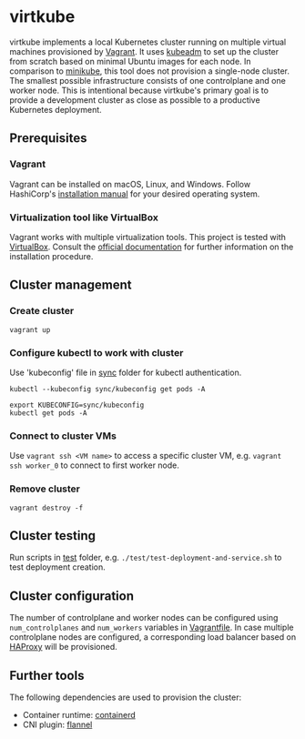 # virtkube

virtkube implements a local Kubernetes cluster running on multiple virtual machines provisioned
by [Vagrant](https://www.vagrantup.com/). It uses [kubeadm](https://kubernetes.io/docs/reference/setup-tools/kubeadm/)
to set up the cluster from scratch based on minimal Ubuntu images for each node. In comparison
to [minikube](https://minikube.sigs.k8s.io/docs/), this tool does not provision a single-node cluster. The smallest
possible infrastructure consists of one controlplane and one worker node. This is intentional because virtkube's primary
goal is to provide a development cluster as close as possible to a productive Kubernetes deployment.

## Prerequisites

### Vagrant

Vagrant can be installed on macOS, Linux, and Windows. Follow
HashiCorp's [installation manual](https://developer.hashicorp.com/vagrant/install?product_intent=vagrant) for your
desired operating system.

### Virtualization tool like VirtualBox

Vagrant works with multiple virtualization tools. This project is tested with [VirtualBox](https://www.virtualbox.org/).
Consult the [official documentation](https://www.virtualbox.org/wiki/Downloads) for further information on the
installation procedure.

## Cluster management

### Create cluster

```shell
vagrant up
```

### Configure kubectl to work with cluster

Use 'kubeconfig' file in [sync](sync) folder for kubectl authentication.

```shell
kubectl --kubeconfig sync/kubeconfig get pods -A
```

```shell
export KUBECONFIG=sync/kubeconfig
kubectl get pods -A
```

### Connect to cluster VMs

Use `vagrant ssh <VM name>` to access a specific cluster VM, e.g. `vagrant ssh worker_0` to connect to first worker
node.

### Remove cluster

```shell
vagrant destroy -f
```

## Cluster testing

Run scripts in [test](test) folder, e.g. `./test/test-deployment-and-service.sh` to test deployment creation.

## Cluster configuration

The number of controlplane and worker nodes can be configured using `num_controlplanes` and `num_workers` variables
in [Vagrantfile](Vagrantfile). In case multiple controlplane nodes are configured, a corresponding load balancer based on [HAProxy](https://www.haproxy.org/) will be provisioned.

## Further tools

The following dependencies are used to provision the cluster:

* Container runtime: [containerd](https://github.com/containerd/containerd)
* CNI plugin: [flannel](https://github.com/flannel-io/flannel)
